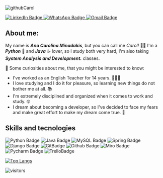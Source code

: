 ![githubCarol](https://user-images.githubusercontent.com/60453802/109641435-75353500-7b30-11eb-9500-5e34b27cf49e.jpg)

[
![LinkedIn Badge](https://img.shields.io/badge/LinkedIn-blue?style=flat-square&logo=Linkedin&logoColor=white&link=https://www.linkedin.com/in/ana-carolina-minadakis-053452a7/)
](https://www.linkedin.com/in/ana-carolina-minadakis-053452a7/)[
![WhatsApp Badge](https://img.shields.io/badge/WhatsApp-25D366?style=flat-square&logo=whatsapp&logoColor=white&link=https://api.whatsapp.com/send?phone=17992221333)
](https://api.whatsapp.com/send?phone=17992221333)[
![Gmail Badge](https://img.shields.io/badge/Gmail-D14836?style=flat-square&logo=gmail&logoColor=white&link=mailto:carolminadakis@gmail.com)
](mailto:carolminadakis@gmail.com)


## About me:
My name is _**Ana Carolina Minadakis**_, but you can call me _Carol!_ 🙌🏼
I'm a **_Python_** 🐍 and **_Java_** ☕ lover, so I study both very hard, I'm also taking _**System Analysis and Development.**_ classes.


📌 Some curiosities about me, that you might be interested to know:
 - I've worked as an English Teacher for 14 years. 👩🏼‍🏫
 - I love studying and I do it for pleasure, so learning new things do not bother me at all. 📚
 - I'm extremely disciplined and organized when it comes to work and study. 🤓
 - I dream about becoming a developer, so I've decided to face my fears and make great effort to make my dream come true. 🥰
 
 ## Skills and tecnologies

![Python Badge](https://img.shields.io/badge/Python-3776AB?style=for-the-badge&logo=python&logoColor=white)
![Java Badge](https://img.shields.io/badge/Java-ED8B00?style=for-the-badge&logo=java&logoColor=white)
![MySQL Badge](https://img.shields.io/badge/MySQL-4479A1?style=for-the-badge&logo=mysql&logoColor=white)
![Spring Badge](https://img.shields.io/badge/Spring-6DB33F?style=for-the-badge&logo=spring&logoColor=white)
![Django Badge](https://img.shields.io/badge/Django-092E20?style=for-the-badge&logo=django&logoColor=white)
![GitBadge](https://img.shields.io/badge/Git-F05032?style=for-the-badge&logo=git&logoColor=white)
![Github Badge](https://img.shields.io/badge/Github-181717?style=for-the-badge&logo=github&logoColor=white)
![Miro Badge](https://img.shields.io/badge/miro-050038?style=for-the-badge&logo=miro&logoColor=white)
![Pycharm Badge](https://img.shields.io/badge/pycharm-000000?style=for-the-badge&logo=pycharm&logoColor=white)
![TrelloBadge](https://img.shields.io/badge/trello-0079BF?style=for-the-badge&logo=trello&logoColor=white)

[![Top Langs](https://github-readme-stats.vercel.app/api/top-langs/?username=carolminadakis&layout=compact)](https://github.com/carolminadakis/github-readme-stats)


![visitors](https://visitor-badge.laobi.icu/badge?page_id=carolminadakis.visitor-badge.issue.1)
<!--
